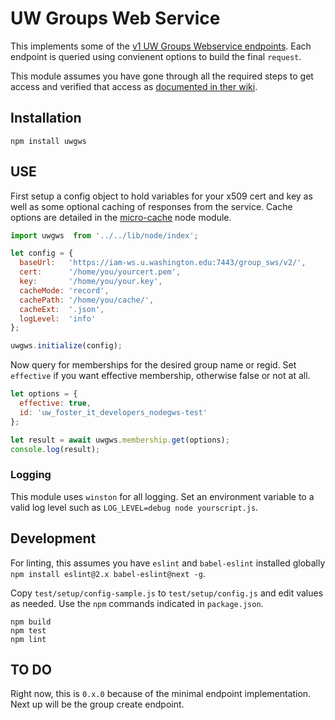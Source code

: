 # UW Groups Web Service
This implements some of the [v1 UW Groups Webservice endpoints](https://wiki.cac.washington.edu/display/infra/Groups+Web+Service+REST+API).  Each endpoint is queried using convienent options to build the final ``request``. 

This module assumes you have gone through all the required steps to get access and verified that access as [documented in ther wiki](https://wiki.cac.washington.edu/display/infra/Groups+Web+Service+REST+API).

## Installation

    npm install uwgws

## USE
First setup a config object to hold variables for your x509 cert and key as well as some optional caching of responses from the service.  Cache options are detailed in the [micro-cache](https://www.npmjs.com/package/micro-cache) node module.

```JavaScript
import uwgws  from '../../lib/node/index';

let config = {
  baseUrl:   'https://iam-ws.u.washington.edu:7443/group_sws/v2/',
  cert:      '/home/you/yourcert.pem',
  key:       '/home/you/your.key',
  cacheMode: 'record',
  cachePath: '/home/you/cache/',
  cacheExt:  '.json',
  logLevel:  'info'
};

uwgws.initialize(config);
```

Now query for memberships for the desired group name or regid.  Set ``effective`` if you want effective membership, otherwise false or not at all.

```JavaScript
let options = {
  effective: true,
  id: 'uw_foster_it_developers_nodegws-test'
};

let result = await uwgws.membership.get(options);
console.log(result);
```

### Logging
This module uses ``winston`` for all logging.  Set an environment variable to a valid log level such as ``LOG_LEVEL=debug node yourscript.js``.

## Development
For linting, this assumes you have ``eslint`` and ``babel-eslint`` installed globally ``npm install eslint@2.x babel-eslint@next -g``.

Copy ``test/setup/config-sample.js`` to ``test/setup/config.js`` and edit values as needed. Use the ``npm`` commands indicated in ``package.json``.

    npm build
    npm test
    npm lint

## TO DO
Right now, this is ``0.x.0`` because of the minimal endpoint implementation.  Next up will be the group create endpoint.

